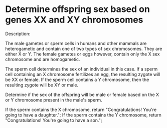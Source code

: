 # Determine offspring sex based on genes XX and XY chromosomes
Description:

The male gametes or sperm cells in humans and other mammals are heterogametic and contain one of two types of sex chromosomes. They are either X or Y. The female gametes or eggs however, contain only the X sex chromosome and are homogametic.

The sperm cell determines the sex of an individual in this case. If a sperm cell containing an X chromosome fertilizes an egg, the resulting zygote will be XX or female. If the sperm cell contains a Y chromosome, then the resulting zygote will be XY or male.

Determine if the sex of the offspring will be male or female based on the X or Y chromosome present in the male's sperm.

If the sperm contains the X chromosome, return "Congratulations! You're going to have a daughter."; If the sperm contains the Y chromosome, return "Congratulations! You're going to have a son.";
